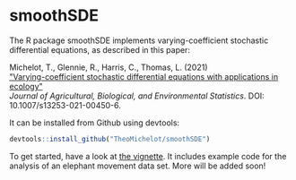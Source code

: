 # smoothSDE

The R package smoothSDE implements varying-coefficient stochastic differential equations, as described in this paper:

Michelot, T., Glennie, R., Harris, C., Thomas, L. (2021)  
["Varying-coefficient stochastic differential equations with applications in ecology"](https://link.springer.com/article/10.1007%2Fs13253-021-00450-6)  
_Journal of Agricultural, Biological, and Environmental Statistics_. DOI: 10.1007/s13253-021-00450-6.

It can be installed from Github using devtools:
``` R
devtools::install_github("TheoMichelot/smoothSDE")
```

To get started, have a look at [the vignette](https://github.com/TheoMichelot/smoothSDE/raw/master/vignettes/smoothSDE.pdf). It includes example code for the analysis of an elephant movement data set. More will be added soon!
